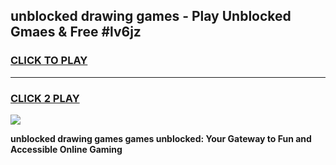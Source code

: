 
## unblocked drawing games - Play Unblocked Gmaes & Free #lv6jz
<h3>
<a href="https://news.freeplayer.one?title=unblocked_drawing_games&ref=24F">CLICK TO PLAY</a></h3>
<hr>

<h3>
<a href="https://news.freeplayer.one?title=unblocked_drawing_games&ref=24F">CLICK 2 PLAY</a>
  
</h3>

<a href="https://news.freeplayer.one?title=unblocked_drawing_games&ref=24F/"><img src="https://clearcache.store/games.png"></a>


**unblocked drawing games games unblocked: Your Gateway to Fun and Accessible Online Gaming**

